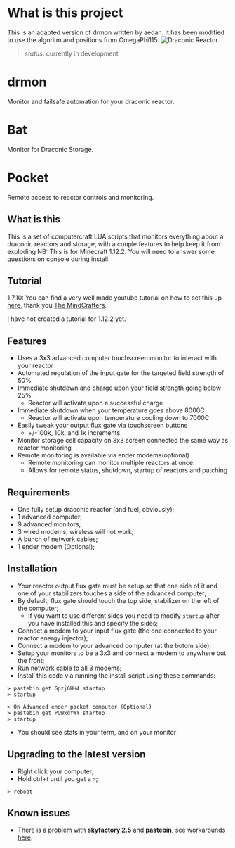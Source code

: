 # What is this project

This is an adapted version of drmon written by aedan. It has been modified to use the algoritm and positions from OmegaPhi115.
![Draconic Reactor](examples/2.jpg)
> *status*: currently in development

# drmon

Monitor and failsafe automation for your draconic reactor.

# Bat

Monitor for Draconic Storage.

# Pocket

Remote access to reactor controls and monitoring.

## What is this

This is a set of computercraft LUA scripts that monitors everything about a draconic reactors and storage, with a couple features to help keep it from exploding
NB: This is for Minecraft 1.12.2. You will need to answer some questions on console during install.


## Tutorial

1.7.10: You can find a very well made youtube tutorial on how to set this up [here](https://www.youtube.com/watch?v=8rBhQP1xqEU), thank you [The MindCrafters](https://www.youtube.com/channel/UCf2wEy4_BbYpAQcgvN26OaQ).

I have not created a tutorial for 1.12.2 yet.

## Features

* Uses a 3x3 advanced computer touchscreen monitor to interact with your reactor
* Automated regulation of the input gate for the targeted field strength of 50%
* Immediate shutdown and charge upon your field strength going below 25%
  * Reactor will activate upon a successful charge
* Immediate shutdown when your temperature goes above 8000C
  * Reactor will activate upon temperature cooling down to 7000C
* Easily tweak your output flux gate via touchscreen buttons
  * +/-100k, 10k, and 1k increments
* Monitor storage cell capacity on 3x3 screen connected the same way as reactor monitoring
* Remote monitoring is available via ender modems(optional)
  * Remote monitoring can monitor multiple reactors at once.
  * Allows for remote status, shutdown, startup of reactors and patching

## Requirements

* One fully setup draconic reactor (and fuel, obviously);
* 1 advanced computer;
* 9 advanced monitors;
* 3 wired modems, wireless will not work;
* A bunch of network cables;
* 1 ender modem (Optional);

## Installation

* Your reactor output flux gate must be setup so that one side of it and one of your stabilizers touches a side of the advanced computer;
* By default, flux gate should touch the top side, stabilizer on the left of the computer;
  * If you want to use different sides you need to modify `startup` after you have installed this and specify the sides;
* Connect a modem to your input flux gate (the one connected to your reactor energy injector);
* Connect a modem to your advanced computer (at the botom side);
* Setup your monitors to be a 3x3 and connect a modem to anywhere but the front;
* Run network cable to all 3 modems;
* Install this code via running the install script using these commands:

```shell
> pastebin get GpzjGHH4 startup
> startup

> On Advanced ender pocket computer (Optional)
> pastebin get PUWxdYWY startup
> startup
```

* You should see stats in your term, and on your monitor

## Upgrading to the latest version

* Right click your computer;
* Hold ctrl+t until you get a `>`;

```shell
> reboot
```

## Known issues

* There is a problem with **skyfactory 2.5** and **pastebin**, see workarounds [here](https://github.com/acidjazz/drmon/issues/9#issuecomment-277910288).
